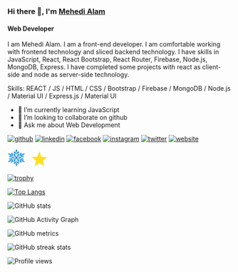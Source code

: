 <!--![Web Developer](https://i.ibb.co/0s1bH2r/my-photo.png)-->

### Hi there 👋, I'm <a href="https://mehedialam.netlify.app/">Mehedi Alam</a>
#### Web Developer

I am Mehedi Alam. I am a front-end developer. I am comfortable working with frontend technology and sliced backend technology. I have skills in JavaScript, React, React Bootstrap, React Router, Firebase, Node.js, MongoDB, Express. I have completed some projects with react as client-side and node as server-side technology.

Skills: REACT / JS / HTML / CSS / Bootstrap / Firebase / MongoDB / Node.js / Material UI /  Express.js / Material UI

- 🌱 I’m currently learning JavaScript 
- 👯 I’m looking to collaborate on github 
- 💬 Ask me about Web Development 

[<img src='https://encrypted-tbn0.gstatic.com/images?q=tbn:ANd9GcSXDHeo-ZVK4HlTa8wFGMAXTrmMpehjK_nLkrpZukFjP94U8omYDNJKiSPq4HqktHgmxJs&usqp=CAU' alt='github' height='35'>](https://github.com/Mehedi109)    [<img src='https://raw.githubusercontent.com/rahuldkjain/github-profile-readme-generator/master/src/images/icons/Social/linked-in-alt.svg' alt='linkedin' height='35'>](https://www.linkedin.com/in/mehedi-alam-5349781a1/)    [<img src='https://raw.githubusercontent.com/rahuldkjain/github-profile-readme-generator/master/src/images/icons/Social/facebook.svg' alt='facebook' height='35'>](https://www.facebook.com/mehedi.alam11)    [<img src='https://raw.githubusercontent.com/rahuldkjain/github-profile-readme-generator/master/src/images/icons/Social/instagram.svg' alt='instagram' height='35'>](https://www.instagram.com/mehedialam27/)    [<img src=https://raw.githubusercontent.com/rahuldkjain/github-profile-readme-generator/master/src/images/icons/Social/twitter.svg alt='twitter' height='35'>](https://twitter.com/MehediA31402220)    [<img src='https://cdn.mos.cms.futurecdn.net/JRbfLE4EmJSLeZuLvUWaDe.jpg' alt='website' height='35'>](https://www.mehedialam.netlify.app)  

<a href='https://archiveprogram.github.com/'><img src='https://raw.githubusercontent.com/acervenky/animated-github-badges/master/assets/acbadge.gif' width='40' height='40'></a> <a href='https://stars.github.com/'><img src='https://raw.githubusercontent.com/acervenky/animated-github-badges/master/assets/starbadge.gif' width='35' height='35'></a> 

[![trophy](https://github-profile-trophy.vercel.app/?username=Mehedi109)](https://github.com/ryo-ma/github-profile-trophy)

[![Top Langs](https://github-readme-stats.vercel.app/api/top-langs/?username=Mehedi109)](https://github.com/anuraghazra/github-readme-stats)

![GitHub stats](https://github-readme-stats.vercel.app/api?username=Mehedi109&show_icons=true)  

![GitHub Activity Graph](https://activity-graph.herokuapp.com/graph?username=Mehedi109)  

![GitHub metrics](https://metrics.lecoq.io/Mehedi109)  

![GitHub streak stats](https://github-readme-streak-stats.herokuapp.com/?user=Mehedi109)  

![Profile views](https://gpvc.arturio.dev/Mehedi109)  
